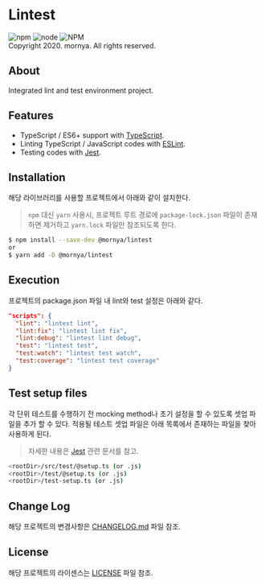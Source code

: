 # Lintest
![npm](https://img.shields.io/npm/v/@mornya/lintest)
![node](https://img.shields.io/node/v/@mornya/lintest)
![NPM](https://img.shields.io/npm/l/@mornya/lintest)
<br>Copyright 2020. mornya. All rights reserved.

## About
Integrated lint and test environment project.

## Features
- TypeScript / ES6+ support with [TypeScript](https://www.typescriptlang.org/).
- Linting TypeScript / JavaScript codes with [ESLint](http://eslint.org/).
- Testing codes with [Jest](https://facebook.github.io/jest/).

## Installation
해당 라이브러리를 사용할 프로젝트에서 아래와 같이 설치한다.
> `npm` 대신 `yarn` 사용시, 프로젝트 루트 경로에 `package-lock.json` 파일이 존재하면 제거하고 `yarn.lock` 파일만 참조되도록 한다.
```bash
$ npm install --save-dev @mornya/lintest
or
$ yarn add -D @mornya/lintest
```

## Execution
프로젝트의 package.json 파일 내 lint와 test 설정은 아래와 같다.
```json
"scripts": {
  "lint": "lintest lint",
  "lint:fix": "lintest lint fix",
  "lint:debug": "lintest lint debug",
  "test": "lintest test",
  "test:watch": "lintest test watch",
  "test:coverage": "lintest test coverage"
}
```

## Test setup files
각 단위 테스트를 수행하기 전 mocking method나 초기 설정을 할 수 있도록 셋업 파일을 추가 할 수 있다.
적용될 테스트 셋업 파일은 아래 목록에서 존재하는 파일을 찾아 사용하게 된다.
> 자세한 내용은 [Jest](https://jestjs.io) 관련 문서를 참고.
```bash
<rootDir>/src/test/@setup.ts (or .js)
<rootDir>/test/@setup.ts (or .js)
<rootDir>/test-setup.ts (or .js)
```

## Change Log
해당 프로젝트의 변경사항은 [CHANGELOG.md](CHANGELOG.md) 파일 참조.

## License
해당 프로젝트의 라이센스는 [LICENSE](LICENSE) 파일 참조.
